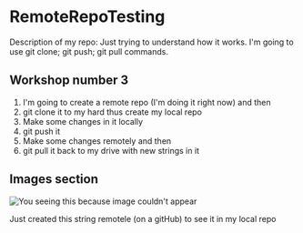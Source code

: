 # RemoteRepoTesting

Description of my repo:
Just trying to understand how it works. I'm going to use git clone; git push; git pull commands.


## Workshop number 3

1. I'm going to create a remote repo (I'm doing it right now) and then
2. git clone it to my hard thus create my local repo
3. Make some changes in it locally
4. git push it
5. Make some changes remotely and then 
6. git pull it back to my drive with new strings in it

## Images section

![You seeing this because image couldn't appear](TLC200apocalipsis_ready.jpg)



Just created this string remotele (on a gitHub) to see it in my local repo
